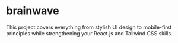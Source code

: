 # brainwave
This project covers everything from stylish UI design to mobile-first principles while strengthening your React.js and Tailwind CSS skills.
